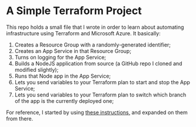 # A Simple Terraform Project

This repo holds a small file that I wrote in order to learn about automating infrastructure using Terraform and Microsoft Azure. It basically:

1. Creates a Resource Group with a randomly-generated identifier;
2. Creates an App Service in that Resource Group;
3. Turns on logging for the App Service;
4. Builds a NodeJS application from source (a GitHub repo I cloned and modified slightly);
5. Runs that Node app in the App Service;
6. Lets you send variables to your Terraform plan to start and stop the App Service;
7. Lets you send variables to your Terraform plan to switch which branch of the app is the currently deployed one;

For reference, I started by using [these instructions,](https://docs.microsoft.com/en-us/azure/app-service/provision-resource-terraform) and expanded on them from there.
